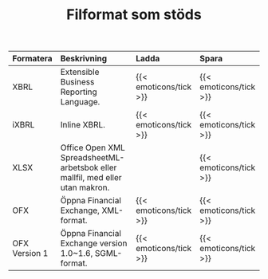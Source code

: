 ﻿---
title: Filformat som stöds
keywords: finance,xbrl,ixbrl,xlsx,ofx
type: docs
weight: 20
url: /sv/net/supported-file-formats/
description:  C# Finance Bibliotek API stöder filformat inklusive XBRL, iXBRL, XLSX och OFX.
---
|**Formatera**|**Beskrivning**|**Ladda**|**Spara**|
|:- |:- |:- |:- |
|XBRL|Extensible Business Reporting Language.|{{< emoticons/tick >}}|{{< emoticons/tick >}}|
|iXBRL|Inline XBRL.|{{< emoticons/tick >}}|{{< emoticons/tick >}}|
|XLSX|Office Open XML SpreadsheetML-arbetsbok eller mallfil, med eller utan makron.||{{< emoticons/tick >}}|
|OFX|Öppna Financial Exchange, XML-format.|{{< emoticons/tick >}}|{{< emoticons/tick >}}|
|OFX Version 1|Öppna Financial Exchange version 1.0~1.6, SGML-format.|{{< emoticons/tick >}}|{{< emoticons/tick >}}|
